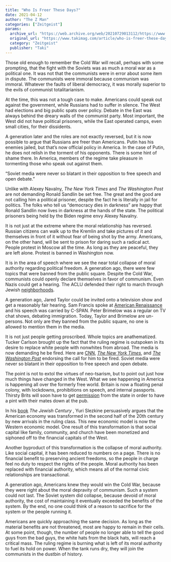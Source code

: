 ```yaml
---
title: "Who Is Freer These Days?"
date: 2021-04-12
author: "The Z Man"
categories: ["Zeitgeist"]
params:
  archive_url: "https://web.archive.org/web/20210729013112/https://www.takimag.com/article/who-is-freer-these-days/"
  original_url: "https://www.takimag.com/article/who-is-freer-these-days/"
  category: "Zeitgeist"
  publisher: "Taki"
---
```


Those old enough to remember the Cold War will recall, perhaps with some prompting, that the fight with the Soviets was as much a moral war as a political one. It was not that the communists were in error about some item in dispute. The communists were immoral because communism was immoral. Whatever the faults of liberal democracy, it was morally superior to the evils of communist totalitarianism.

At the time, this was not a tough case to make. Americans could speak out against the government, while Russians had to suffer in silence. The West had elections and big public spats over policy. Debate in the East was always behind the dreary walls of the communist party. Most important, the West did not have political prisoners, while the East operated camps, even small cities, for their dissidents.

A generation later and the roles are not exactly reversed, but it is now possible to argue that Russians are freer than Americans. Putin has his enemies jailed, but that’s now official policy in America. In the case of Putin, he does not relish in the torment of his opponents. There is some hint of shame there. In America, members of the regime take pleasure in tormenting those who speak out against them.

“Soviet media were never so blatant in their opposition to free speech and open debate.”

Unlike with Alexey Navalny, _The New York Times_ and _The Washington Post_ are not demanding Ronald Sandlin be set free. The great and the good are not calling him a political prisoner, despite the fact he is literally in jail for politics. The folks who tell us “democracy dies in darkness” are happy that Ronald Sandlin now lives in darkness at the hands of the state. The political prisoners being held by the Biden regime envy Alexey Navalny.

It is not just at the extreme where the moral relationship has reversed. Russian citizens can walk up to the Kremlin and take pictures of it and themselves in front of it without fear of being shot by the army. Americans, on the other hand, will be sent to prison for daring such a radical act. People protest in Moscow all the time. As long as they are peaceful, they are left alone. Protest is banned in Washington now.

It is in the area of speech where we see the near total collapse of moral authority regarding political freedom. A generation ago, there were few topics that were banned from the public square. Despite the Cold War, communists could openly declare themselves in favor of communism. Even Nazis could get a hearing. The ACLU defended their right to march through Jewish [neighborhoods](https://web.archive.org/web/20210731053937/https://www.aclu.org/issues/free-speech/rights-protesters/skokie-case-how-i-came-represent-free-speech-rights-nazis).

A generation ago, Jared Taylor could be invited onto a television show and get a reasonably fair hearing. Sam Francis spoke at [American Renaissance](https://web.archive.org/web/20210731053937/https://www.c-span.org/video/?110725-1/race-real-us-constitution) and his speech was carried by C-SPAN. Peter Brimelow was a regular on TV chat shows, debating immigration. Today, Taylor and Brimelow are un-persons. Not only are they banned from the public square, no one is allowed to mention them in the media.

It is not just people getting proscribed. Whole topics are anathematized. Tucker Carlson brought up the fact that the ruling regime is outspoken in its desire to replace white people with nonwhites from abroad. The media is now demanding he be fired. Here are [CNN](https://web.archive.org/web/20210731053937/https://www.cnn.com/2021/04/09/media/adl-letter-fox-news-tucker-carlson/), [_The New York Times_](https://web.archive.org/web/20210731053937/https://www.nytimes.com/2021/04/09/us/tucker-carlson-adl-replacement-theory.html), and [_The Washington Post_](https://web.archive.org/web/20210731053937/https://www.washingtonpost.com/opinions/2021/04/09/how-do-immigrants-who-run-fox-feel-about-tucker-carlsons-anti-immigrant-rants/) endorsing the call for him to be fired. Soviet media were never so blatant in their opposition to free speech and open debate.

The point is not to extol the virtues of neo-tsarism, but to point out just how much things have changed in the West. What we see happening in America is happening all over the formerly free world. Britain is now a floating penal colony, with lockdowns, prohibitions on speech, and internal passports. Thirsty Brits will soon have to get [permission](https://web.archive.org/web/20210731053937/https://www.usnews.com/news/world/articles/2021-03-24/uk-pm-johnson-suggests-pubs-might-bring-in-vaccine-passport-schemes) from the state in order to have a pint with their mates down at the pub.

In his [book](https://web.archive.org/web/20210731053937/https://www.amazon.com/Jewish-Century-Yuri-Slezkine/dp/0691127603) _The Jewish Century_ , Yuri Slezkine persuasively argues that the American economy was transformed in the second half of the 20th century by new arrivals in the ruling class. This new economic model is now the Western economic model. One result of this transformation is that social capital like family, community, and church have been monetized and siphoned off to the financial capitals of the West.

Another byproduct of this transformation is the collapse of moral authority. Like social capital, it has been reduced to numbers on a page. There is no financial benefit to preserving ancient freedoms, so the people in charge feel no duty to respect the rights of the people. Moral authority has been replaced with financial authority, which means all of the normal civic relationships are transactional.

A generation ago, Americans knew they would win the Cold War, because they were right about the moral depravity of communism. Such a system could not last. The Soviet system did collapse, because devoid of moral authority, the cost of maintaining it eventually exceeded the benefits of the system. By the end, no one could think of a reason to sacrifice for the system or the people running it.

Americans are quickly approaching the same decision. As long as the material benefits are not threatened, most are happy to remain in their cells. At some point, though, the number of people no longer able to tell the good guys from the bad guys, the white hats from the black hats, will reach a critical mass. The ruling regime is burning what is left of its moral authority to fuel its hold on power. When the tank runs dry, they will join the communists in the dustbin of history.
